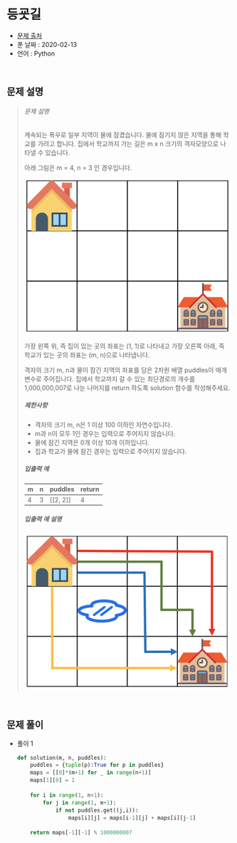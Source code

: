# 등굣길

* [문제 출처](https://programmers.co.kr/learn/courses/30/lessons/42898?language=python3)
* 푼 날짜 : 2020-02-13
* 언어 : Python



<br>

## 문제 설명

> ###### 문제 설명
>
> 계속되는 폭우로 일부 지역이 물에 잠겼습니다. 물에 잠기지 않은 지역을 통해 학교를 가려고 합니다. 집에서 학교까지 가는 길은 m x n 크기의 격자모양으로 나타낼 수 있습니다.
> 
>아래 그림은 m = 4, n = 3 인 경우입니다.
> 
>![image0.png](git_images/f167a3bc-e140-4fa8-a8f8-326a99e0f567.png)
> 
>가장 왼쪽 위, 즉 집이 있는 곳의 좌표는 (1, 1)로 나타내고 가장 오른쪽 아래, 즉 학교가 있는 곳의 좌표는 (m, n)으로 나타냅니다.
> 
>격자의 크기 m, n과 물이 잠긴 지역의 좌표를 담은 2차원 배열 puddles이 매개변수로 주어집니다. 집에서 학교까지 갈 수 있는 최단경로의 개수를 1,000,000,007로 나눈 나머지를 return 하도록 solution 함수를 작성해주세요.
> 
>##### 제한사항
> 
> - 격자의 크기 m, n은 1 이상 100 이하인 자연수입니다.
>  - m과 n이 모두 1인 경우는 입력으로 주어지지 않습니다.
> - 물에 잠긴 지역은 0개 이상 10개 이하입니다.
>- 집과 학교가 물에 잠긴 경우는 입력으로 주어지지 않습니다.
> 
> ##### 입출력 예
> 
> | m    | n    | puddles  | return |
> | ---- | ---- | -------- | ------ |
> | 4    | 3    | [[2, 2]] | 4      |
> 
>##### 입출력 예 설명
> 
>![image1.png](git_images/729216f3-f305-4ad1-b3b0-04c2ba0b379a.png)

<br>

## 문제 풀이

* 풀이 1

  ```python
  def solution(m, n, puddles):
      puddles = {tuple(p):True for p in puddles}
      maps = [[0]*(m+1) for _ in range(n+1)]
      maps[1][0] = 1
      
      for i in range(1, n+1):
          for j in range(1, m+1):
              if not puddles.get((j,i)):
                  maps[i][j] = maps[i-1][j] + maps[i][j-1]
              
      return maps[-1][-1] % 1000000007
  ```
  

<br>



